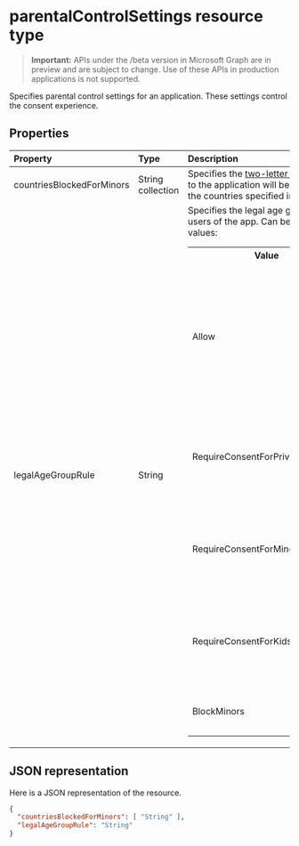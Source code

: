 # parentalControlSettings resource type

> **Important:** APIs under the /beta version in Microsoft Graph are in preview and are subject to change. Use of these APIs in production applications is not supported.

Specifies parental control settings for an application. These settings control the consent experience.

## Properties

| Property | Type | Description |
:---------------|:--------|:----------|
|countriesBlockedForMinors|String collection| Specifies the [two-letter ISO country codes](https://www.iso.org/iso-3166-country-codes.html). Access to the application will be blocked for minors from the countries specified in this list.|
|legalAgeGroupRule| String | Specifies the legal age group rule that applies to users of the app. Can be set to one of the following values: <table><tr><th>Value</th><th>Description</th></tr><tr><td>Allow</td><td>Default. Enforces the legal minimum. This means parental consent is required for minors in the European Union and Korea.</td></tr><tr><td>RequireConsentForPrivacyServices</td><td>Enforces the user to specify date of birth to comply with COPPA rules. </td></tr><tr><td>RequireConsentForMinors</td><td>Requires parental consent for ages below 18, regardless of country minor rules.</td></tr><tr><td>RequireConsentForKids</td><td>Requires parental consent for ages below 14, regardless of country minor rules.</td></tr><tr><td>BlockMinors</td><td>Blocks minors from using the app.</td></tr></table> |

## JSON representation
Here is a JSON representation of the resource.

```json
{
  "countriesBlockedForMinors": [ "String" ],
  "legalAgeGroupRule": "String"
}

```
